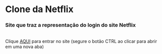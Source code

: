 # Clone da Netflix
### Site  que traz a representação do login  do site Netflix
<br>
Clique <a href="https://paulo-cidrao.github.io/Login-Netflix/">AQUI</a> para entrar no site (segure o botão CTRL ao clicar para abrir em uma nova aba)
